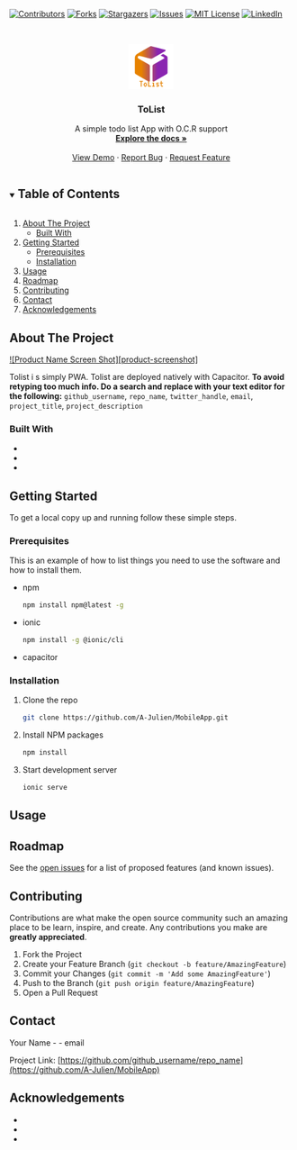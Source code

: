 [![Contributors][contributors-shield]][contributors-url]
[![Forks][forks-shield]][forks-url]
[![Stargazers][stars-shield]][stars-url]
[![Issues][issues-shield]][issues-url]
[![MIT License][license-shield]][license-url]
[![LinkedIn][linkedin-shield]][linkedin-url]



<!-- PROJECT LOGO -->
<br />
<p align="center">
  <a href="https://github.com/A-Julien/MobileApp">
    <img src="src/assets/logo.png" alt="Logo" width="80" height="80">
  </a>

<h3 align="center">ToList</h3>

<p align="center">
A simple todo list App with O.C.R support 
<br />
<a href="https://github.com/A-Julien/MobileApp"><strong>Explore the docs »</strong></a>
<br />
<br />
<a href="https://github.com/github_username/repo_name">View Demo</a>
·
<a href="https://github.com/A-Julien/MobileApp/issues">Report Bug</a>
·
<a href="https://github.com/A-Julien/MobileApp/issues">Request Feature</a>
</p>



<!-- TABLE OF CONTENTS -->
<details open="open">
  <summary><h2 style="display: inline-block">Table of Contents</h2></summary>
  <ol>
    <li>
      <a href="#about-the-project">About The Project</a>
      <ul>
        <li><a href="#built-with">Built With</a></li>
      </ul>
    </li>
    <li>
      <a href="#getting-started">Getting Started</a>
      <ul>
        <li><a href="#prerequisites">Prerequisites</a></li>
        <li><a href="#installation">Installation</a></li>
      </ul>
    </li>
    <li><a href="#usage">Usage</a></li>
    <li><a href="#roadmap">Roadmap</a></li>
    <li><a href="#contributing">Contributing</a></li>
    <li><a href="#contact">Contact</a></li>
    <li><a href="#acknowledgements">Acknowledgements</a></li>
  </ol>
</details>



<!-- ABOUT THE PROJECT -->
## About The Project

[![Product Name Screen Shot][product-screenshot]](readmeImg/ss1.png)

Tolist i s simply PWA. Tolist are deployed natively with Capacitor.
**To avoid retyping too much info. Do a search and replace with your text editor for the following:**
`github_username`, `repo_name`, `twitter_handle`, `email`, `project_title`, `project_description`


### Built With

* []()
* []()
* []()



<!-- GETTING STARTED -->
## Getting Started

To get a local copy up and running follow these simple steps.

### Prerequisites

This is an example of how to list things you need to use the software and how to install them.
* npm
  ```sh
  npm install npm@latest -g
  ```
* ionic
  ```sh
  npm install -g @ionic/cli
  ```
* capacitor

### Installation

1. Clone the repo
   ```sh
   git clone https://github.com/A-Julien/MobileApp.git
   ```
2. Install NPM packages
   ```sh
   npm install
   ```
3. Start development server
   ```sh
   ionic serve
   ```



## Usage



## Roadmap

See the [open issues](https://github.com/A-Julien/MobileApp/issues) for a list of proposed features (and known issues).


<!-- CONTRIBUTING -->
## Contributing

Contributions are what make the open source community such an amazing place to be learn, inspire, and create. Any contributions you make are **greatly appreciated**.

1. Fork the Project
2. Create your Feature Branch (`git checkout -b feature/AmazingFeature`)
3. Commit your Changes (`git commit -m 'Add some AmazingFeature'`)
4. Push to the Branch (`git push origin feature/AmazingFeature`)
5. Open a Pull Request





<!-- CONTACT -->
## Contact

Your Name - [](julie.alaimo@gmail.com) - email

Project Link: [https://github.com/github_username/repo_name](https://github.com/A-Julien/MobileApp)



<!-- ACKNOWLEDGEMENTS -->
## Acknowledgements

* []()
* []()
* []()





<!-- MARKDOWN LINKS & IMAGES -->
<!-- https://www.markdownguide.org/basic-syntax/#reference-style-links -->
[contributors-shield]: https://img.shields.io/github/contributors/A-Julien/MobileApp.svg?style=for-the-badge
[contributors-url]: https://github.com/A-Julien/MobileApp/graphs/contributors
[forks-shield]: https://img.shields.io/github/forks/A-Julien/MobileApp.svg?style=for-the-badge
[forks-url]: https://github.com/A-Julien/MobileApp/network/members
[stars-shield]: https://img.shields.io/github/stars/A-Julien/MobileApp.svg?style=for-the-badge
[stars-url]: https://github.com/A-Julien/MobileApp/stargazers
[issues-shield]: https://img.shields.io/github/issues/A-Julien/MobileApp.svg?style=for-the-badge
[issues-url]: https://github.com/A-Julien/MobileApp/issues
[license-shield]: https://img.shields.io/github/license/A-Julien/MobileApp.svg?style=for-the-badge
[license-url]: https://github.com/A-Julien/MobileApp/blob/master/LICENSE.txt
[linkedin-shield]: https://img.shields.io/badge/-LinkedIn-black.svg?style=for-the-badge&logo=linkedin&colorB=555
[linkedin-url]: https://linkedin.com/in/A-Julien
